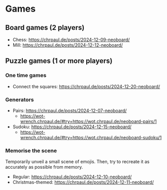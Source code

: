 # Games

## Board games (2 players)

* Chess: https://chrpaul.de/posts/2024-12-09-neoboard/
* Mill: https://chrpaul.de/posts/2024-12-12-neoboard/

## Puzzle games (1 or more players)

### One time games
* Connect the squares: https://chrpaul.de/posts/2024-12-20-neoboard/

### Generators
* Pairs: https://chrpaul.de/posts/2024-12-07-neoboard/
  * https://wot-wrench.chrpaul.de/#try=https://wot.chrpaul.de/neoboard-pairs/1
* Sudoku: https://chrpaul.de/posts/2024-12-15-neoboard/
  * https://wot-wrench.chrpaul.de/#try=https://wot.chrpaul.de/neoboard-sudoku/1


### Memorise the scene

Temporarily unveil a small scene of emojis. Then, try to recreate it as accurately as possible from memory.

* Regular: https://chrpaul.de/posts/2024-12-10-neoboard/
* Christmas-themed: https://chrpaul.de/posts/2024-12-11-neoboard/
